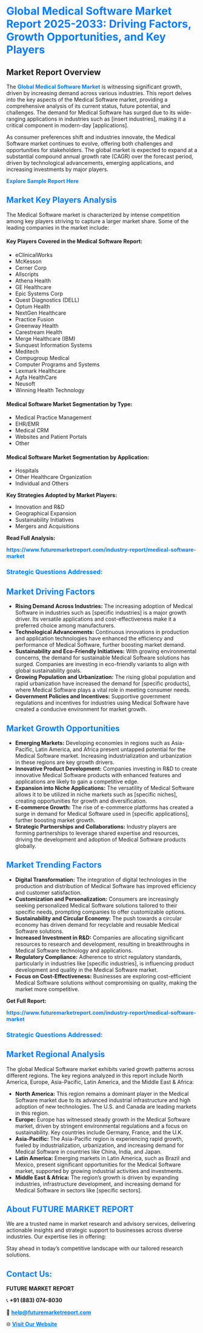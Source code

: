 <h1 style="color: #007BFF;">Global Medical Software Market Report 2025-2033: Driving Factors, Growth Opportunities, and Key Players</h1>

<section id="overview">
<h2>Market Report Overview</h2>
<p>The <a href="https://www.futuremarketreport.com/industry-report/medical-software-market" style="color: #007BFF; text-decoration: none;"><strong>Global Medical Software Market</strong></a> is witnessing significant growth, driven by increasing demand across various industries. This report delves into the key aspects of the Medical Software market, providing a comprehensive analysis of its current status, future potential, and challenges. The demand for Medical Software has surged due to its wide-ranging applications in industries such as [insert industries], making it a critical component in modern-day [applications].</p>
<p>As consumer preferences shift and industries innovate, the Medical Software market continues to evolve, offering both challenges and opportunities for stakeholders. The global market is expected to expand at a substantial compound annual growth rate (CAGR) over the forecast period, driven by technological advancements, emerging applications, and increasing investments by major players.</p>
</section>

<section id="overview">
<p><a href="https://www.futuremarketreport.com/request-sample/reportId=96697" style="color: #007BFF; text-decoration: none;"><strong>Explore Sample Report Here</strong></a></p>
</section>

<section id="key-players">
<h2 style="color: #007BFF;">Market Key Players Analysis</h2>
<p>The Medical Software market is characterized by intense competition among key players striving to capture a larger market share. Some of the leading companies in the market include:</p>
<h4>Key Players Covered in the Medical Software Report:</h4>
<ul><li>eClinicalWorks</li><li>McKesson</li><li>Cerner Corp</li><li>Allscripts</li><li>Athena Health</li><li>GE Healthcare</li><li>Epic Systems Corp</li><li>Quest Diagnostics (DELL)</li><li>Optum Health</li><li>NextGen Healthcare</li><li>Practice Fusion</li><li>Greenway Health</li><li>Carestream Health</li><li>Merge Healthcare (IBM)</li><li>Sunquest Information Systems</li><li>Meditech</li><li>Compugroup Medical</li><li>Computer Programs and Systems</li><li>Lexmark Healthcare</li><li>Agfa HealthCare</li><li>Neusoft</li><li>Winning Health Technology</li></ul>
<h4>Medical Software Market Segmentation by Type:</h4>
<ul><li>Medical Practice Management</li><li>EHR/EMR</li><li>Medical CRM</li><li>Websites and Patient Portals</li><li>Other</li></ul>

<h4>Medical Software Market Segmentation by Application:</h4>
<ul><li>Hospitals</li><li>Other Healthcare Organization</li><li>Individual and Others</li></ul>
<p><strong>Key Strategies Adopted by Market Players:</strong></p>
<ul>
<li>Innovation and R&D</li>
<li>Geographical Expansion</li>
<li>Sustainability Initiatives</li>
<li>Mergers and Acquisitions</li>
</ul>
</section>

<section>
<p><strong>Read Full Analysis: </strong></p><a href="https://www.futuremarketreport.com/industry-report/medical-software-market" style="color: #007BFF; text-decoration: none;"><strong>https://www.futuremarketreport.com/industry-report/medical-software-market</strong></a>
<h3 style="color: #007BFF;">Strategic Questions Addressed:</h3>
</section>

<section id="driving-factors">
<h2 style="color: #007BFF;">Market Driving Factors</h2>
<ul>
<li><strong>Rising Demand Across Industries:</strong> The increasing adoption of Medical Software in industries such as [specific industries] is a major growth driver. Its versatile applications and cost-effectiveness make it a preferred choice among manufacturers.</li>
<li><strong>Technological Advancements:</strong> Continuous innovations in production and application technologies have enhanced the efficiency and performance of Medical Software, further boosting market demand.</li>
<li><strong>Sustainability and Eco-Friendly Initiatives:</strong> With growing environmental concerns, the demand for sustainable Medical Software solutions has surged. Companies are investing in eco-friendly variants to align with global sustainability goals.</li>
<li><strong>Growing Population and Urbanization:</strong> The rising global population and rapid urbanization have increased the demand for [specific products], where Medical Software plays a vital role in meeting consumer needs.</li>
<li><strong>Government Policies and Incentives:</strong> Supportive government regulations and incentives for industries using Medical Software have created a conducive environment for market growth.</li>
</ul>
</section>

<section id="growth-opportunities">
<h2 style="color: #007BFF;">Market Growth Opportunities</h2>
<ul>
<li><strong>Emerging Markets:</strong> Developing economies in regions such as Asia-Pacific, Latin America, and Africa present untapped potential for the Medical Software market. Increasing industrialization and urbanization in these regions are key growth drivers.</li>
<li><strong>Innovative Product Development:</strong> Companies investing in R&D to create innovative Medical Software products with enhanced features and applications are likely to gain a competitive edge.</li>
<li><strong>Expansion into Niche Applications:</strong> The versatility of Medical Software allows it to be utilized in niche markets such as [specific niches], creating opportunities for growth and diversification.</li>
<li><strong>E-commerce Growth:</strong> The rise of e-commerce platforms has created a surge in demand for Medical Software used in [specific applications], further boosting market growth.</li>
<li><strong>Strategic Partnerships and Collaborations:</strong> Industry players are forming partnerships to leverage shared expertise and resources, driving the development and adoption of Medical Software products globally.</li>
</ul>
</section>

<section id="trending-factors">
<h2 style="color: #007BFF;">Market Trending Factors</h2>
<ul>
<li><strong>Digital Transformation:</strong> The integration of digital technologies in the production and distribution of Medical Software has improved efficiency and customer satisfaction.</li>
<li><strong>Customization and Personalization:</strong> Consumers are increasingly seeking personalized Medical Software solutions tailored to their specific needs, prompting companies to offer customizable options.</li>
<li><strong>Sustainability and Circular Economy:</strong> The push towards a circular economy has driven demand for recyclable and reusable Medical Software solutions.</li>
<li><strong>Increased Investment in R&D:</strong> Companies are allocating significant resources to research and development, resulting in breakthroughs in Medical Software technology and applications.</li>
<li><strong>Regulatory Compliance:</strong> Adherence to strict regulatory standards, particularly in industries like [specific industries], is influencing product development and quality in the Medical Software market.</li>
<li><strong>Focus on Cost-Effectiveness:</strong> Businesses are exploring cost-efficient Medical Software solutions without compromising on quality, making the market more competitive.</li>
</ul>
</section>

<section>
<p><strong>Get Full Report: </strong></p><a href="https://www.futuremarketreport.com/industry-report/medical-software-market" style="color: #007BFF; text-decoration: none;"><strong>https://www.futuremarketreport.com/industry-report/medical-software-market</strong></a>
<h3 style="color: #007BFF;">Strategic Questions Addressed:</h3>
</section>


<section id="regional-analysis">
<h2 style="color: #007BFF;">Market Regional Analysis</h2>
<p>The global Medical Software market exhibits varied growth patterns across different regions. The key regions analyzed in this report include North America, Europe, Asia-Pacific, Latin America, and the Middle East & Africa:</p>
<ul>
<li><strong>North America:</strong> This region remains a dominant player in the Medical Software market due to its advanced industrial infrastructure and high adoption of new technologies. The U.S. and Canada are leading markets in this region.</li>
<li><strong>Europe:</strong> Europe has witnessed steady growth in the Medical Software market, driven by stringent environmental regulations and a focus on sustainability. Key countries include Germany, France, and the U.K.</li>
<li><strong>Asia-Pacific:</strong> The Asia-Pacific region is experiencing rapid growth, fueled by industrialization, urbanization, and increasing demand for Medical Software in countries like China, India, and Japan.</li>
<li><strong>Latin America:</strong> Emerging markets in Latin America, such as Brazil and Mexico, present significant opportunities for the Medical Software market, supported by growing industrial activities and investments.</li>
<li><strong>Middle East & Africa:</strong> The region’s growth is driven by expanding industries, infrastructure development, and increasing demand for Medical Software in sectors like [specific sectors].</li>
</ul>
</section>

<footer>
<h2 style="color: #007BFF;">About FUTURE MARKET REPORT</h2>
<p>We are a trusted name in market research and advisory services, delivering actionable insights and strategic support to businesses across diverse industries. Our expertise lies in offering:</p>

<p>Stay ahead in today’s competitive landscape with our tailored research solutions.</p>

<h2 style="color: #007BFF;">Contact Us:</h2>
<p><strong>FUTURE MARKET REPORT</strong></p>
<p>📞 <strong>+91 (883) 074-8030</strong></p>
<p>📧 <strong><a href="mailto:help@futuremarketreport.com" style="color: #007BFF;">help@futuremarketreport.com</a></strong></p>
<p>🌐 <strong><a href="https://www.futuremarketreport.com/" style="color: #007BFF;">Visit Our Website</a></strong></p>
</footer>